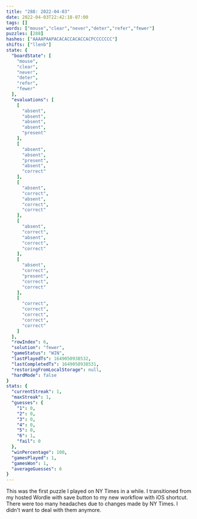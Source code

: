 ```yaml
---
title: "288: 2022-04-03"
date: 2022-04-03T22:42:18-07:00
tags: []
words: ["mouse","clear","never","deter","refer","fewer"]
puzzles: [288]
hashes: ["AAAAPAAPACACACCACACCACPCCCCCCC"]
shifts: ["llenb"]
state: {
  "boardState": [
    "mouse",
    "clear",
    "never",
    "deter",
    "refer",
    "fewer"
  ],
  "evaluations": [
    [
      "absent",
      "absent",
      "absent",
      "absent",
      "present"
    ],
    [
      "absent",
      "absent",
      "present",
      "absent",
      "correct"
    ],
    [
      "absent",
      "correct",
      "absent",
      "correct",
      "correct"
    ],
    [
      "absent",
      "correct",
      "absent",
      "correct",
      "correct"
    ],
    [
      "absent",
      "correct",
      "present",
      "correct",
      "correct"
    ],
    [
      "correct",
      "correct",
      "correct",
      "correct",
      "correct"
    ]
  ],
  "rowIndex": 6,
  "solution": "fewer",
  "gameStatus": "WIN",
  "lastPlayedTs": 1649050938532,
  "lastCompletedTs": 1649050938531,
  "restoringFromLocalStorage": null,
  "hardMode": false
}
stats: {
  "currentStreak": 1,
  "maxStreak": 1,
  "guesses": {
    "1": 0,
    "2": 0,
    "3": 0,
    "4": 0,
    "5": 0,
    "6": 1,
    "fail": 0
  },
  "winPercentage": 100,
  "gamesPlayed": 1,
  "gamesWon": 1,
  "averageGuesses": 6
}
---
```


<!-- more -->

This was the first puzzle I played on NY Times in a while. I transitioned from my hosted Wordle with save button to my new workflow with iOS shortcut. There were too many headaches due to changes made by NY Times. I didn't want to deal with them anymore.
